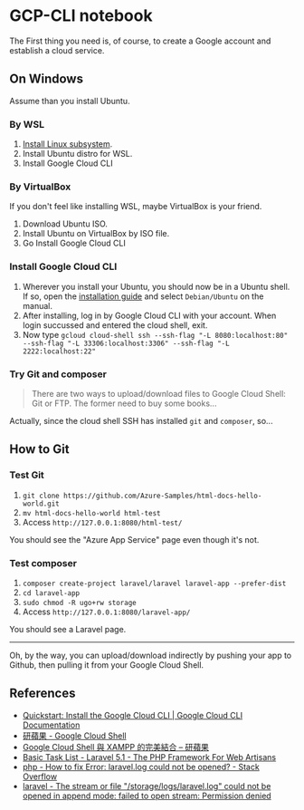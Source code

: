 # GCP-CLI notebook

The First thing you need is, of course, to create a Google account and establish a cloud service.

## On Windows

Assume than you install Ubuntu.

### By WSL

1. [Install Linux subsystem](https://learn.microsoft.com/en-us/windows/wsl/install).
2. Install Ubuntu distro for WSL.
3. Install Google Cloud CLI

### By VirtualBox

If you don't feel like installing WSL, maybe VirtualBox is your friend.

1. Download Ubuntu ISO.
2. Install Ubuntu on VirtualBox by ISO file.
3. Go Install Google Cloud CLI

### Install Google Cloud CLI 

1. Wherever you install your Ubuntu, you should now be in a Ubuntu shell. If so, open the [installation guide](https://cloud.google.com/sdk/docs/install-sdk) and select `Debian/Ubuntu` on the manual.
2. After installing, log in by Google Cloud CLI with your account. When login succussed and entered the cloud shell, exit.
3. Now type `gcloud cloud-shell ssh --ssh-flag "-L 8080:localhost:80" --ssh-flag "-L 33306:localhost:3306" --ssh-flag "-L 2222:localhost:22"`

### Try Git and composer

> There are two ways to upload/download files to Google Cloud Shell: Git or FTP. The former need to buy some books...

Actually, since the cloud shell SSH has installed `git` and `composer`, so...

## How to Git

### Test Git

1. `git clone https://github.com/Azure-Samples/html-docs-hello-world.git`
2. `mv html-docs-hello-world html-test`
3. Access `http://127.0.0.1:8080/html-test/`

You should see the "Azure App Service" page even though it's not.

### Test composer

1. `composer create-project laravel/laravel laravel-app --prefer-dist`
2. `cd laravel-app`
3. `sudo chmod -R ugo+rw storage`
3. Access `http://127.0.0.1:8080/laravel-app/`

You should see a Laravel page.

---

Oh, by the way, you can upload/download indirectly by pushing your app to Github, then pulling it from your Google Cloud Shell.

## References

* [Quickstart: Install the Google Cloud CLI | Google Cloud CLI Documentation](https://cloud.google.com/sdk/docs/install-sdk)
* [研蘋果 - Google Cloud Shell](https://www.chainhao.com.tw/google-cloud-shell)
* [Google Cloud Shell 與 XAMPP 的完美結合 – 研蘋果](https://www.chainhao.com.tw/gcloud_xampp)
* [Basic Task List - Laravel 5.1 - The PHP Framework For Web Artisans](https://laravel.com/docs/5.1/quickstart)
* [php - How to fix Error: laravel.log could not be opened? - Stack Overflow](https://stackoverflow.com/a/45673457)
* [laravel - The stream or file "/storage/logs/laravel.log" could not be opened in append mode: failed to open stream: Permission denied](https://laracasts.com/discuss/channels/laravel/laravel-the-stream-or-file-storagelogslaravellog-could-not-be-opened-in-append-mode-failed-to-open-stream-permission-denied)
